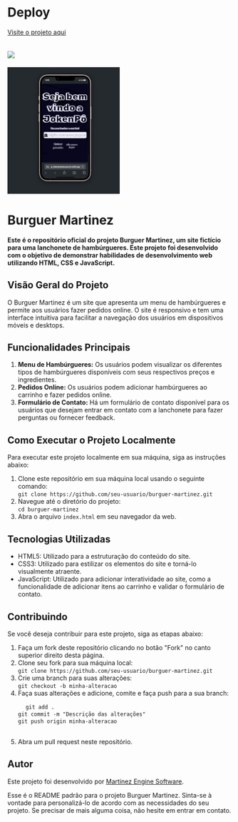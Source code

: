 <h1>Deploy</h1>
<a href="https://burguermartinez.netlify.app" target="blank"> Visite o projeto aqui</a>
<br>
<br>
<br>
<div>  
  <img src="[https://raw.githubusercontent.com/LucMLC/Projeto-Joken-P-/a3ca5cdf8bf36248e7d9e0ba089ff499d4ea1704/assets/Captura%20de%20tela%202024-01-31%20230523.png](https://raw.githubusercontent.com/LucMLC/Projeto-BurgerM/main/files/Captura%20de%20tela%202024-02-12%20092406.png)" width="50%">  
  <br>
  <br>
<img src="https://raw.githubusercontent.com/LucMLC/Projeto-Joken-P-/a3ca5cdf8bf36248e7d9e0ba089ff499d4ea1704/assets/Captura%20de%20tela%202024-01-31%20230621.png" width="50%">
</div>
<h1>Burguer Martinez</h1>

<p><b>Este é o repositório oficial do projeto Burguer Martinez, um site fictício para uma lanchonete de hambúrgueres. Este projeto foi desenvolvido com o objetivo de demonstrar habilidades de desenvolvimento web utilizando HTML, CSS e JavaScript.</b></p>

 <h2>Visão Geral do Projeto</h2>

  <p>O Burguer Martinez é um site que apresenta um menu de hambúrgueres e permite aos usuários fazer pedidos online. O
  site é responsivo e tem uma interface intuitiva para facilitar a navegação dos usuários em dispositivos móveis e
  desktops.</p>

 <h2>Funcionalidades Principais</h2>

 <ol>
 <li><strong>Menu de Hambúrgueres:</strong> Os usuários podem visualizar os diferentes tipos de hambúrgueres
  disponíveis com seus respectivos preços e ingredientes.</li>
 <li><strong>Pedidos Online:</strong> Os usuários podem adicionar hambúrgueres ao carrinho e fazer pedidos
   online.</li>
<li><strong>Formulário de Contato:</strong> Há um formulário de contato disponível para os usuários que desejam
entrar em contato com a lanchonete para fazer perguntas ou fornecer feedback.</li>
  </ol>

<h2>Como Executar o Projeto Localmente</h2>

<p>Para executar este projeto localmente em sua máquina, siga as instruções abaixo:</p>

 <ol>
  <li>Clone este repositório em sua máquina local usando o seguinte comando:</li>
  <code>git clone https://github.com/seu-usuario/burguer-martinez.git</code>
  <li>Navegue até o diretório do projeto:</li>
  <code>cd burguer-martinez</code>
  <li>Abra o arquivo <code>index.html</code> em seu navegador da web.</li>
   </ol>

  <h2>Tecnologias Utilizadas</h2>

  <ul>
  <li>HTML5: Utilizado para a estruturação do conteúdo do site.</li>
  <li>CSS3: Utilizado para estilizar os elementos do site e torná-lo visualmente atraente.</li>
  <li>JavaScript: Utilizado para adicionar interatividade ao site, como a funcionalidade de adicionar itens ao
  carrinho e validar o formulário de contato.</li>
  </ul>

  <h2>Contribuindo</h2>

  <p>Se você deseja contribuir para este projeto, siga as etapas abaixo:</p>

  <ol>
  <li>Faça um fork deste repositório clicando no botão "Fork" no canto superior direito desta página.</li>
  <li>Clone seu fork para sua máquina local:</li>
  <code>git clone https://github.com/seu-usuario/burguer-martinez.git</code>
  <li>Crie uma branch para suas alterações:</li>
  <code>git checkout -b minha-alteracao</code>
  <li>Faça suas alterações e adicione, comite e faça push para a sua branch:</li>
  <pre>
  <code>git add .
git commit -m "Descrição das alterações"
git push origin minha-alteracao</code>
  </pre>
  <li>Abra um pull request neste repositório.</li>
  </ol>

  <h2>Autor</h2>

  <p>Este projeto foi desenvolvido por <a href="https://github.com/LucMLC">Martinez Engine Software</a>.</p>

 <p>Esse é o README padrão para o projeto Burguer Martinez. Sinta-se à vontade para personalizá-lo de acordo com as
        necessidades do seu projeto. Se precisar de mais alguma coisa, não hesite em entrar em contato.</p>


